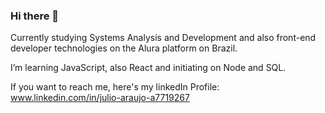 ### Hi there 👋

Currently studying Systems Analysis and Development and also front-end developer technologies on the Alura platform on Brazil.

I’m learning JavaScript, also React and initiating on Node and SQL.

If you want to reach me, here's my linkedIn Profile: www.linkedin.com/in/julio-araujo-a7719267


<!--
**JulioAraujo00/JulioAraujo00** is a ✨ _special_ ✨ repository because its `README.md` (this file) appears on your GitHub profile.

Here are some ideas to get you started:

- 🔭 I’m currently working on ...
- 🌱 I’m currently learning ...
- 👯 I’m looking to collaborate on ...
- 🤔 I’m looking for help with ...
- 💬 Ask me about ...
- 📫 How to reach me: ...
- 😄 Pronouns: ...
- ⚡ Fun fact: ...
-->
